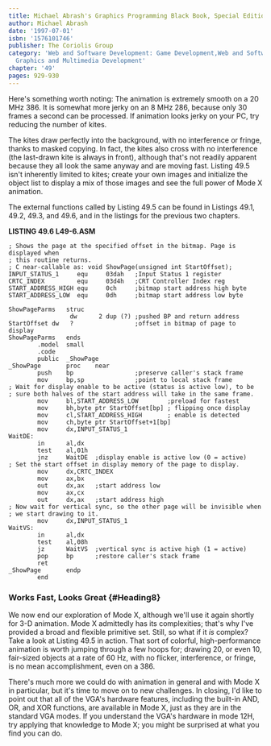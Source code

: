 ```yaml
---
title: Michael Abrash's Graphics Programming Black Book, Special Edition
author: Michael Abrash
date: '1997-07-01'
isbn: '1576101746'
publisher: The Coriolis Group
category: 'Web and Software Development: Game Development,Web and Software Development:
  Graphics and Multimedia Development'
chapter: '49'
pages: 929-930
---
```


Here's something worth noting: The animation is extremely smooth on a 20
MHz 386. It is somewhat more jerky on an 8 MHz 286, because only 30
frames a second can be processed. If animation looks jerky on your PC,
try reducing the number of kites.

The kites draw perfectly into the background, with no interference or
fringe, thanks to masked copying. In fact, the kites also cross with no
interference (the last-drawn kite is always in front), although that's
not readily apparent because they all look the same anyway and are
moving fast. Listing 49.5 isn't inherently limited to kites; create your
own images and initialize the object list to display a mix of those
images and see the full power of Mode X animation.

The external functions called by Listing 49.5 can be found in Listings
49.1, 49.2, 49.3, and 49.6, and in the listings for the previous two
chapters.

**LISTING 49.6 L49-6.ASM**

    ; Shows the page at the specified offset in the bitmap. Page is displayed when
    ; this routine returns.
    ; C near-callable as: void ShowPage(unsigned int StartOffset);
    INPUT_STATUS_1     equ     03dah   ;Input Status 1 register
    CRTC_INDEX         equ     03d4h   ;CRT Controller Index reg
    START_ADDRESS_HIGH equ     0ch     ;bitmap start address high byte
    START_ADDRESS_LOW  equ     0dh     ;bitmap start address low byte

    ShowPageParms   struc
                     dw      2 dup (?) ;pushed BP and return address
    StartOffset dw   ?                 ;offset in bitmap of page to display
    ShowPageParms   ends
            .model  small
            .code
            public  _ShowPage
    _ShowPage       proc    near
            push    bp                 ;preserve caller's stack frame
            mov     bp,sp              ;point to local stack frame
    ; Wait for display enable to be active (status is active low), to be
    ; sure both halves of the start address will take in the same frame.
            mov     bl,START_ADDRESS_LOW        ;preload for fastest
            mov     bh,byte ptr StartOffset[bp] ; flipping once display
            mov     cl,START_ADDRESS_HIGH       ; enable is detected
            mov     ch,byte ptr StartOffset+1[bp]
            mov     dx,INPUT_STATUS_1
    WaitDE:
            in      al,dx
            test    al,01h
            jnz     WaitDE  ;display enable is active low (0 = active)
    ; Set the start offset in display memory of the page to display.
            mov     dx,CRTC_INDEX
            mov     ax,bx
            out     dx,ax   ;start address low
            mov     ax,cx
            out     dx,ax   ;start address high
    ; Now wait for vertical sync, so the other page will be invisible when
    ; we start drawing to it.
            mov     dx,INPUT_STATUS_1
    WaitVS:
            in      al,dx
            test    al,08h
            jz      WaitVS  ;vertical sync is active high (1 = active)
            pop     bp      ;restore caller's stack frame
            ret
    _ShowPage       endp
            end

### Works Fast, Looks Great {#Heading8}

We now end our exploration of Mode X, although we'll use it again
shortly for 3-D animation. Mode X admittedly has its complexities;
that's why I've provided a broad and flexible primitive set. Still, so
what if it *is* complex? Take a look at Listing 49.5 in action. That
sort of colorful, high-performance animation is worth jumping through a
few hoops for; drawing 20, or even 10, fair-sized objects at a rate of
60 Hz, with no flicker, interference, or fringe, is no mean
accomplishment, even on a 386.

There's much more we could do with animation in general and with Mode X
in particular, but it's time to move on to new challenges. In closing,
I'd like to point out that all of the VGA's hardware features, including
the built-in AND, OR, and XOR functions, are available in Mode X, just
as they are in the standard VGA modes. If you understand the VGA's
hardware in mode 12H, try applying that knowledge to Mode X; you might
be surprised at what you find you can do.
